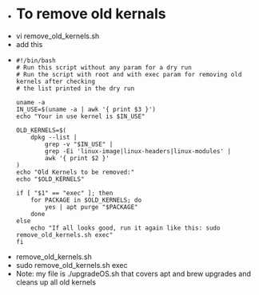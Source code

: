 - # To remove old kernals
- vi remove_old_kernels.sh
- add this
- ```
  #!/bin/bash
  # Run this script without any param for a dry run
  # Run the script with root and with exec param for removing old kernels after checking
  # the list printed in the dry run
  
  uname -a
  IN_USE=$(uname -a | awk '{ print $3 }')
  echo "Your in use kernel is $IN_USE"
  
  OLD_KERNELS=$(
      dpkg --list |
          grep -v "$IN_USE" |
          grep -Ei 'linux-image|linux-headers|linux-modules' |
          awk '{ print $2 }'
  )
  echo "Old Kernels to be removed:"
  echo "$OLD_KERNELS"
  
  if [ "$1" == "exec" ]; then
      for PACKAGE in $OLD_KERNELS; do
          yes | apt purge "$PACKAGE"
      done
  else
      echo "If all looks good, run it again like this: sudo remove_old_kernels.sh exec"
  fi
  ```
- remove_old_kernels.sh
- sudo remove_old_kernels.sh exec
- Note:  my file is ./upgradeOS.sh that covers apt and brew upgrades and cleans up all old kernels
